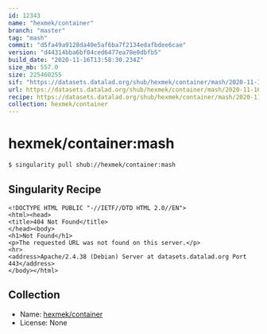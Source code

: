 ```yaml
---
id: 12343
name: "hexmek/container"
branch: "master"
tag: "mash"
commit: "d5fa49a9128da40e5af6ba7f2134edafbdee6cae"
version: "d44314bba6bf04ced6477ea78e0dbfb5"
build_date: "2020-11-16T13:58:30.234Z"
size_mb: 557.0
size: 225460255
sif: "https://datasets.datalad.org/shub/hexmek/container/mash/2020-11-16-d5fa49a9-d44314bb/d44314bba6bf04ced6477ea78e0dbfb5.sif"
url: https://datasets.datalad.org/shub/hexmek/container/mash/2020-11-16-d5fa49a9-d44314bb/
recipe: https://datasets.datalad.org/shub/hexmek/container/mash/2020-11-16-d5fa49a9-d44314bb/Singularity
collection: hexmek/container
---
```


# hexmek/container:mash

```bash
$ singularity pull shub://hexmek/container:mash
```

## Singularity Recipe

```singularity
<!DOCTYPE HTML PUBLIC "-//IETF//DTD HTML 2.0//EN">
<html><head>
<title>404 Not Found</title>
</head><body>
<h1>Not Found</h1>
<p>The requested URL was not found on this server.</p>
<hr>
<address>Apache/2.4.38 (Debian) Server at datasets.datalad.org Port 443</address>
</body></html>
```

## Collection

 - Name: [hexmek/container](https://github.com/hexmek/container)
 - License: None

